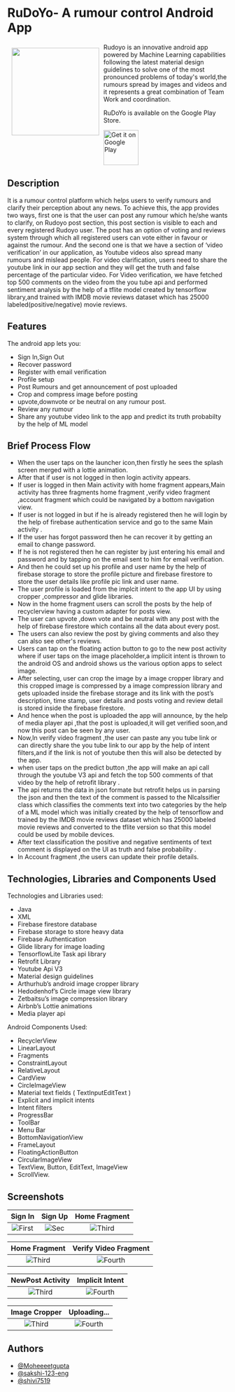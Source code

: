 # RuDoYo- A rumour control Android App


<img src="https://user-images.githubusercontent.com/57634381/128712843-b4f252b6-f6f8-4208-adf8-d0946e6966db.png" align="left"
width="200" hspace="10" vspace="10">

Rudoyo is an innovative android app powered by Machine Learning capabilities following the latest material design guidelines to solve one of the most pronounced problems of today's world,the rumours spread by images and videos and it represents a great combination of Team Work and coordination.

RuDoYo is available on the Google Play Store.

<p align="left">
<a href="https://play.google.com/store/apps/details?id=com.rumooursindoyo.moheeeetgupta&hl=en&gl=US">
    <img alt="Get it on Google Play"
        height="80"
        src="https://play.google.com/intl/en_us/badges/images/generic/en_badge_web_generic.png" />
       </a>  
       </p>
       
## Description

It is a rumour control platform which helps users to verify rumours and clarify their perception about any news. To achieve this, the app provides two ways, first one is that the user can post any rumour which he/she wants to clarify, on Rudoyo post section, this post section is visible to each and every registered Rudoyo user. The post has an option of voting and reviews system through which all registered users can vote either in favour or against the rumour. And the second one is that we have a section of ‘video verification’ in our application, as Youtube videos also spread many rumours and mislead people. For video clarification, users need to share the youtube link in our app section and they will get the truth and false percentage of the particular video. 
For Video verification, we have fetched top 500 comments on the video from the you tube api  and performed sentiment analysis by the help of a tflite model created by tensorflow library,and trained with IMDB movie reviews dataset which has 25000 labeled(positive/negative) movie reviews.


## Features

The android app lets you:
- Sign In,Sign Out
- Recover password
- Register with email verification
- Profile setup
- Post Rumours and get announcement of post uploaded
- Crop and compress image before posting
- upvote,downvote or be neutral on any rumour post.
- Review any rumour
- Share any youtube video link to the app and predict its truth probabilty by the help of ML model

## Brief Process Flow 

- When the user taps on the launcher icon,then firstly he sees the splash screen merged with a lottie animation.
- After that if user is not logged in then login activity appears.
- If user is logged in then Main activity with home fragment appears,Main activity has three fragments home fragment ,verify video fragment ,account fragment which could be navigated by a bottom navigation view.
- If user is not logged in but if he is already registered then he will login by the help of firebase authentication service and go to the same Main activity .
- If the user has forgot password then he can recover it by getting an email to change password.
- If he is not registered then he can register by just entering his email and password and by tapping on the email sent to him for email verification.
- And then he could set up his profile and user name by the help of firebase storage to store the profile picture and firebase firestore to store the user details like profile pic link and user name.
- The user profile is loaded from the implcit intent to the app UI by using  cropper ,compressor and glide libraries.
- Now in the home fragment users can scroll the posts by the help of recyclerview having a custom adapter for posts view.
- The user can upvote ,down vote and be neutral with any post with the help of firebase firestore which contains all the data about every post.
- The users can also review the post by giving comments and also they can also see other's reviews.
- Users can tap on the floating action button to go to the new post activity where if user taps on the image placeholder,a implicit intent is thrown to the android OS and android shows us the various option apps to select image.
- After selecting, user can crop the image by a image cropper library and this cropped image is compressed by a image compression library and gets uploaded inside the firebase storage and its link with the post’s description, time stamp, user details and posts voting and review detail is stored inside the firebase firestore.
- And hence when the post is uploaded the app will announce, by the help of media player api ,that the post is uploaded,it will get verified soon,and now this post can be seen by any user.
- Now,In verify video fragment ,the user can paste any you tube link or can directly share the you tube link to our app by the help of intent filters,and if the link is not of youtube then this will also be detected by the app.
-  when user taps on the predict button ,the app will make an api call through the youtube V3 api and fetch the top 500 comments of that video by the help of retrofit library .
-  The api returns the data in json formate but retrofit helps us in parsing the json and then the text of the comment is passed to the Nlcalssifier class which classifies the comments text into two categories by the help of a ML model which was initially created by the help of tensorflow and trained by the IMDB movie reviews dataset which has 25000 labeled movie reviews and converted to the tflite version so that this model could be used by mobile devices.
-  After text classification the positive and negative sentiments of text comment is displayed on the UI as truth and false probability .
-  In Account fragment ,the users can update their profile details.


## Technologies, Libraries and Components Used
Technologies and Libraries used:
- Java  
- XML
- Firebase firestore database
- Firebase storage to store heavy data
- Firebase Authentication
- Glide library for image loading
- TensorflowLite Task api library
- Retrofit Library
- Youtube Api V3
- Material design guidelines
- Arthurhub’s android image cropper library
- Hedodenhof’s Circle image view library
- Zetbaitsu’s image compression library
- Airbnb’s Lottie animations 
- Media player api

Android Components Used:
- RecyclerView
- LinearLayout
- Fragments
- ConstraintLayout
- RelativeLayout
- CardView
- CircleImageView
- Material text fields ( TextInputEditText )
- Explicit and implicit intents
- Intent filters 
- ProgressBar
- ToolBar
- Menu Bar 
- BottomNavigationView
- FrameLayout
- FloatingActionButton
- CircularImageView
- TextView, Button, EditText, ImageView
- ScrollView.





## Screenshots

| Sign In | Sign Up | Home Fragment |
|:-:|:-:|:-:|
| ![First](https://user-images.githubusercontent.com/57634381/128724230-425601d6-27c2-4a1f-b936-fdaba33f8173.jpeg) | ![Sec](https://user-images.githubusercontent.com/57634381/128724541-04aef8e2-00ea-41ed-ba9a-8bb525bf2906.jpeg) | ![Third](https://user-images.githubusercontent.com/57634381/128724946-d671fed2-596d-49b7-8396-2b56eac2b6aa.jpeg)


| Home Fragment | Verify Video Fragment |
|:-:|:-:|
| ![Third](https://user-images.githubusercontent.com/57634381/128724946-d671fed2-596d-49b7-8396-2b56eac2b6aa.jpeg) | ![Fourth](https://user-images.githubusercontent.com/57634381/128724981-4086986e-9dbb-40eb-9556-878db348305a.jpeg) |

| NewPost Activity | Implicit Intent |
|:-:|:-:|
| ![Third](https://user-images.githubusercontent.com/57634381/128725035-131fbd1c-ff72-4893-b633-73f48e7faddc.jpeg) | ![Fourth](https://user-images.githubusercontent.com/57634381/128725136-c12b7f68-bd60-4608-90c0-ccd42100d8b4.jpeg) |

| Image Cropper | Uploading... |
|:-:|:-:|
| ![Third](https://user-images.githubusercontent.com/57634381/128725110-bd81ac21-2814-4fdc-bb2e-c8c8103ac317.jpeg) | ![Fourth](https://user-images.githubusercontent.com/57634381/128725195-663a8777-5281-472c-b798-b992b5a14265.jpeg) |

## Authors

- [@Moheeeetgupta](https://github.com/Moheeeetgupta)
- [@sakshi-123-eng](https://github.com/sakshi-123-eng)
- [@shivi7519](https://github.com/shivi7519)

